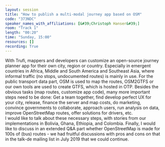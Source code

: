 ```yaml
---
layout: session
title: "How to publish a multi-modal journey app based on OSM"
code: "373NDC"
speaker_names_with_affiliations: [&#39;Christoph Hanser&#39;]
room: "Track 1"
length: "00:20"
time: "Sunday, 15:00"
resources: []
recording: True
---
```

With Trufi, mappers and developers can customize an open-source journey planner app for their own city, region or country. Especially in emergent countries in Africa, Middle and South America and Southeast Asia, where informal traffic (no stops, undocumented routes) is mainly in use. 
For the public transport data part, OSM is used to map the routes, OSM2GTFS or our own tools are used to create GTFS, which is hosted in OTP. Besides the obvious tasks (map routes, customize app code), many more important steps need to be done: Get a team together, find develop perfect UX for your city, release, finance the server and map costs, do marketing, convince governments to collaborate, approach users, run analysis on data, improve OpenStreetMap routes, offer solutions for drivers, etc.  
I would like to talk about these necessary steps, with stories from our implementations in Bolivia, Ghana, Ethiopia, and Colombia. 
Finally, I would like to discuss in an extended Q&amp;A part whether OpenStreetMap is made for 100s of (bus) routes - we had fruitful discussions with pros and cons on that in the talk-de mailing list in July 2019 that we could continue.
